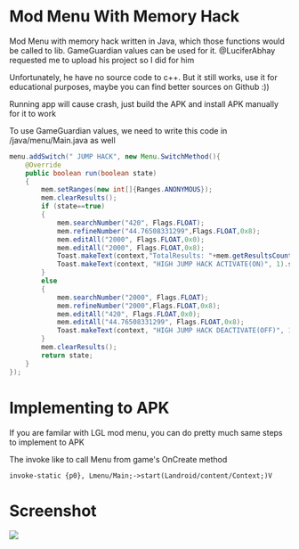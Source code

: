 # Mod Menu With Memory Hack

Mod Menu with memory hack written in Java, which those functions would be called to lib. GameGuardian values can be used for it. @LuciferAbhay requested me to upload his project so I did for him

Unfortunately, he have no source code to c++. But it still works, use it for educational purposes, maybe you can find better sources on Github :))

Running app will cause crash, just build the APK and install APK manually for it to work

To use GameGuardian values, we need to write this code in /java/menu/Main.java as well

```java
menu.addSwitch(" JUMP HACK", new Menu.SwitchMethod(){
    @Override
    public boolean run(boolean state)
    {
        mem.setRanges(new int[]{Ranges.ANONYMOUS});
        mem.clearResults();
        if (state==true)
        {
            mem.searchNumber("420", Flags.FLOAT);
            mem.refineNumber("44.76508331299",Flags.FLOAT,0x8);
            mem.editAll("2000", Flags.FLOAT,0x0);
            mem.editAll("2000", Flags.FLOAT,0x8);
            Toast.makeText(context,"TotalResults: "+mem.getResultsCount(),1).show();
            Toast.makeText(context, "HIGH JUMP HACK ACTIVATE(ON)", 1).show();
        }
        else
        {
            mem.searchNumber("2000", Flags.FLOAT);
            mem.refineNumber("2000",Flags.FLOAT,0x8);
            mem.editAll("420", Flags.FLOAT,0x0);
            mem.editAll("44.76508331299", Flags.FLOAT,0x8);
            Toast.makeText(context, "HIGH JUMP HACK DEACTIVATE(OFF)", 1).show();
        }
        mem.clearResults();
        return state;
    }
});
```

# Implementing to APK

If you are familar with LGL mod menu, you can do pretty much same steps to implement to APK

The invoke like to call Menu from game's OnCreate method

`invoke-static {p0}, Lmenu/Main;->start(Landroid/content/Context;)V`

# Screenshot

![](https://i.imgur.com/KgcXU9j.png)
